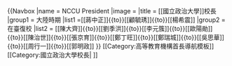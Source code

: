{{Navbox
|name = NCCU President
|image = 
|title = [[國立政治大學]]校長
|group1  = 大陸時期
|list1 =[[蔣中正]]{{to}}[[顧毓琇]]{{to}}[[楊希震]]
|group2  = 在臺復校
|list2 = [[陳大齊]]{{to}}[[劉季洪]]{{to}}[[李元簇]]{{to}}[[歐陽勛]]{{to}}[[陳治世]]{{to}}[[張京育]]{{to}}[[鄭丁旺]]{{to}}[[鄭瑞城]]{{to}}[[吳思華]]{{to}}[[周行一]]{{to}}[[郭明政]]
}}<noinclude>
[[Category:高等教育機構首長導航模板]]
[[Category:國立政治大學校長| ]]
</noinclude>